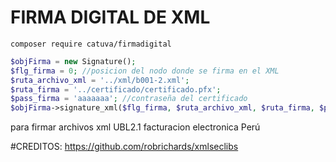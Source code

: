 # FIRMA DIGITAL DE XML

```
composer require catuva/firmadigital
```

```php
$objFirma = new Signature();
$flg_firma = 0; //posicion del nodo donde se firma en el XML
$ruta_archivo_xml = '../xml/b001-2.xml';
$ruta_firma = '../certificado/certificado.pfx';
$pass_firma = 'aaaaaaa'; //contraseña del certificado
$objFirma->signature_xml($flg_firma, $ruta_archivo_xml, $ruta_firma, $pass_firma);
```

para firmar archivos xml UBL2.1 facturacion electronica Perú

#CREDITOS: https://github.com/robrichards/xmlseclibs
